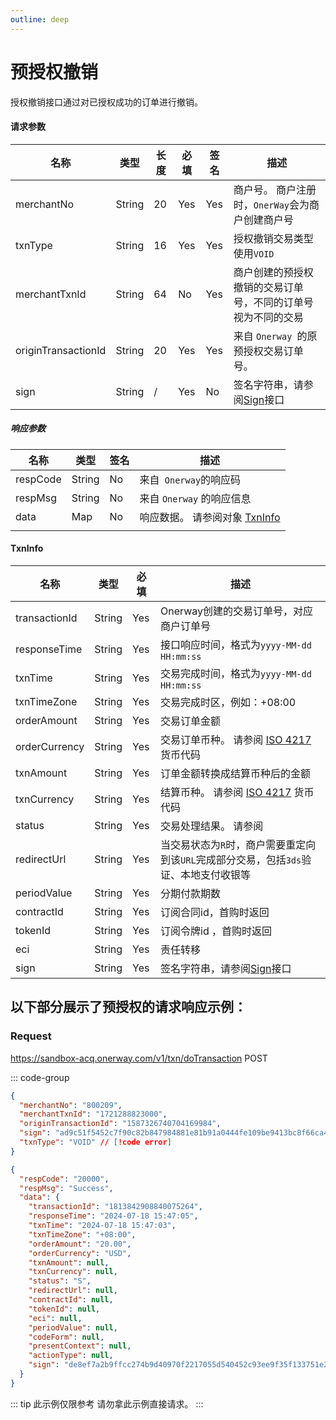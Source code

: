 ```yaml
---
outline: deep
---
```

<script setup>


import {reactive, ref, watch, onMounted, unref } from 'vue'; 
import {requestGen, secret} from "./util/utils";
import {ProductTypeEnum as ProductTypeEnumTable,SubProductTypeEnum as SubProductTypeEnumTable,TxnTypeEnum as TxnTypeEnumTable, TxnTypeEnum, TxnStatusEnum} from "./util/constants";
import CMExample from './components/CMExample.vue';
import CMNote from './components/CMNote.vue';
import CustomPopover from './components/element-ui/CustomPopover.vue'; 
import CustomTable from "./components/element-ui/CustomTable.vue";
import {TopRight, View} from "@element-plus/icons-vue";
import { ClickOutside as vClickOutside } from 'element-plus';




</script>

# 预授权撤销

授权撤销接口通过对已授权成功的订单进行撤销。

#### 请求参数

<div class="custom-table bordered-table">

| 名称                  | 类型     | 长度 | 必填  | 签名  | 描述                             |
|---------------------|--------|----|-----|-----|--------------------------------|
| merchantNo          | String | 20 | Yes | Yes | 商户号。 商户注册时，`OnerWay`会为商户创建商户号  |
| txnType             | String | 16 | Yes | Yes | 授权撤销交易类型使用`VOID`               |
| merchantTxnId       | String | 64 | No  | Yes | 商户创建的预授权撤销的交易订单号，不同的订单号视为不同的交易 |
| originTransactionId | String | 20 | Yes | Yes | 来自 `Onerway `的原预授权交易订单号。       |
| sign                | String | /  | Yes | No  | 签名字符串，请参阅[Sign](./sign)接口      |


</div>

##### 响应参数


<div class="custom-table bordered-table">

| 名称       | 类型     | 签名 | 描述                  |
|----------|--------|----|---------------------|
| respCode | String | No | 来自` Onerway`的响应码     |
| respMsg  | String | No | 来自 `Onerway` 的响应信息    |
| data     | Map    | No | 响应数据。 请参阅对象    [TxnInfo](./api-direct-auth-reverse#txninfo)  |
                                                                             |
</div>

#### TxnInfo

<div class="custom-table bordered-table">


| 名称            | 类型     | 必填  | 描述                                                                                                                                                                                                                                       |
|---------------|--------|-----|------------------------------------------------------------------------------------------------------------------------------------------------------------------------------------------------------------------------------------------|
| transactionId | String | Yes | Onerway创建的交易订单号，对应商户订单号                                                                                                                                                                                                                  |
| responseTime  | String | Yes | 接口响应时间，格式为`yyyy-MM-dd HH:mm:ss`                                                                                                                                                                                                          |
| txnTime       | String | Yes | 交易完成时间，格式为`yyyy-MM-dd HH:mm:ss `                                                                                                                                                                                                         |
| txnTimeZone   | String | Yes | 交易完成时区，例如：+08:00                                                                                                                                                                                                                         |
| orderAmount   | String | Yes | 交易订单金额                                                                                                                                                                                                                                   |
| orderCurrency | String | Yes | 交易订单币种。 请参阅 [ISO 4217](https://en.wikipedia.org/wiki/ISO_4217#List_of_ISO_4217_currency_codes) 货币代码                                                                                                                                      |
| txnAmount     | String | Yes | 订单金额转换成结算币种后的金额                                                                                                                                                                                                                          |
| txnCurrency   | String | Yes | 结算币种。 请参阅 [ISO 4217](https://en.wikipedia.org/wiki/ISO_4217#List_of_ISO_4217_currency_codes) 货币代码                                                                                                                                        |
| status        | String | Yes | 交易处理结果。 请参阅    <CustomPopover title="TxnStatusEnum" width="auto" reference="TxnStatusEnum" link="/apis/enums.html#txnstatusenum" >  <CustomTable :data="TxnStatusEnum.data" :columns="TxnStatusEnum.columns"></CustomTable> </CustomPopover> |
| redirectUrl   | String | Yes | 当交易状态为`R`时，商户需要重定向到该`URL`完成部分交易，包括`3ds`验证、本地支付收银等                                                                                                                                                                                        |
| periodValue   | String | Yes  | 分期付款期数                                                                                                                                                                                                                                   |
| contractId    | String | Yes | 订阅合同id，首购时返回                                                                                                                                                                                                                             |
| tokenId       | String | Yes | 订阅令牌id ，首购时返回                                                                                                                                                                                                                            |
| eci           | String | Yes | 责任转移                                                                                                                                                                                                                                     |
| sign          | String | Yes  | 签名字符串，请参阅[Sign](./sign)接口                                                                                                                                                                                                 |


</div>



## 以下部分展示了预授权的请求响应示例： 

### Request

https://sandbox-acq.onerway.com/v1/txn/doTransaction <Badge type="tip">POST</Badge>

::: code-group

```json [Request]
{
  "merchantNo": "800209",
  "merchantTxnId": "1721288823000",
  "originTransactionId": "1587326740704169984",
  "sign": "ad9c51f5452c7f90c82b847984881e81b91a0444fe109be9413bc8f66ca4325a",
  "txnType": "VOID" // [!code error]
}


```


```json [Response]
{
  "respCode": "20000",
  "respMsg": "Success",
  "data": {
    "transactionId": "1813842908840075264",
    "responseTime": "2024-07-18 15:47:05",
    "txnTime": "2024-07-18 15:47:03",
    "txnTimeZone": "+08:00",
    "orderAmount": "20.00",
    "orderCurrency": "USD",
    "txnAmount": null,
    "txnCurrency": null,
    "status": "S",
    "redirectUrl": null,
    "contractId": null,
    "tokenId": null,
    "eci": null,
    "periodValue": null,
    "codeForm": null,
    "presentContext": null,
    "actionType": null,
    "sign": "de8ef7a2b9ffcc274b9d40970f2217055d540452c93ee9f35f133751e285cfb8"
  }
}

```



::: tip 此示例仅限参考 请勿拿此示例直接请求。
:::








